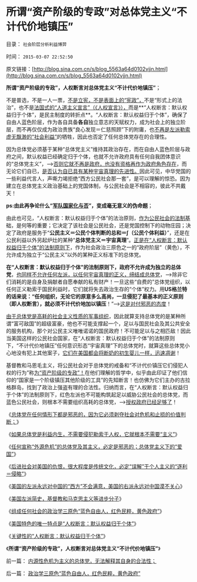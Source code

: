 # 所谓“资产阶级的专政”对总体党主义“不计代价地镇压”

目录： `社会阶层分析利益博羿` 

时间： `2015-03-07 22:52:50` 

原文链接：[http://blog.sina.com.cn/s/blog_5563a64d0102vjjn.html](http://blog.sina.com.cn/s/blog_5563a64d0102vjjn.html)

**所谓“资产阶级的专政”，人权断言对总体党主义“不计代价地镇压”**；

不是普选，不是一人一票，[不是立宪，不是表面上的“宪政”，](../../../2013/7/25/预设了共识前提的“民主＝专制＝宪政”确实是邪路！通往奴役之路！.md)不是“形式上的法治”，也不是[法国式的“人道主义宣言”（《人权宣言》），](../../../2013/3/19/《人权宣言》的政治诉求是奴隶制.md)而是**“人权断言：默认权益归于个体”，是民主制度的转折点**。“人权断言：默认权益归于个体”，确保了自由人蓝色阶层，作为各自具备**各自**独立意志的天赋权力，成为社会上的独立阶层，而不再仅仅成为政治贵族“良心发现＝仁慈照顾”下的附庸，也[不再是左派勒索虚无飘渺的“社会利益”](../../../2011/5/13/民主取决于默认权益归属权.md)的牺牲，因此也否定了任何总体党存在的合理性。

因为总体党必须基于某种“总体党主义”维持其政治存在，而在自由人蓝色阶层与政府之间，默认权益已经确定归于个体，也就不允许政府具有任何自我团体意识的“总体党主义”，——>[否则它就不再是政府，也没有资格再作为政府角色存在](../../../2015/2/5/“不可让渡的权力”对统治合法性的否定，政客，企业家及经理人.md)，而无论它们自已，[是否认为自已具有某种宇宙真理的先进性。](../../../2013/11/13/宇宙真理强势崛起一年多，地狱法则的英明投机！.md)因此可见，中华党国的一些利益代言人，声嘶力竭拒绝“西方公民社会那一套”，是可以理解的惊恐。因为建立在总体党主义政治基础上的党国体制，与公民社会是不相容的，彼此不共戴天！

**ps:由此再争论什么“[军队国家化与否](../../../2010/9/1/罗马军队由国军到党军再进化成皇军.md)”，变成毫无意义的伪命题**；

由此也可见，“人权断言：默认权益归于个体”的法治原则，[作为公民社会的法制基](../../../2014/12/4/“进步，普选，民主，爱国”等筐筐，垃圾全都往里装.md)础，是何等的重要；它决定了该社会是公民社会，还是党国控制下的动物庄园；决定了政府是服务于“**公民主义＝公民个体判断的总和＝∫（公民个体利益）**”，还是在公民利益以外另起炉灶的某种“**总体党主义＝宇宙真理**”。[正是在“人权断言：默认权益归于个体”的法制原则下](../../../2010/5/17/人权是识别极左伪装的金标准.md)，作为社会政治三原色之一的“政府阶层”（黄色），不允许成为独立于“公民主义”以外的某种正义标准下的总体党。

**在“人权断言：默认权益归于个体”的法制原则下，政府不允许成为独立的总体党**，[也同样不允许任何左派，以任何宇宙真理的正义，缔结成总体党](../../../2011/5/15/组织严密的政党和教会在美国吃不开.md)，——>除非它们消耗的是自身及捐献者自愿奉献的私有财产！一旦这些“自费的”总体党组织，以任何正义勒索于国民利益时，它们就将失去政治生存的“个体”权力。用**US格兰特的话来说：“任何组织，无论它的原意多么高尚，一旦侵犯了最基本的正义原则（即人权断言），就必须不计代价地加以镇压**！”——>[这是对付邪恶的态度](../../../2011/7/10/工团主义造就行政垄断寡头.md)！

[由于总体党是高耗的社会主义性质的军事组织](../../../2015/2/23/天主教的历史，及政治上的歹徒，经济上的强盗，道德上的流氓.md)，因此就算支持总体党的是某种所谓“富可敌国”的超级富豪，他也不可能支撑起一个，足以与国民社会及其公共安全的服务机构，那个对公民主义唯唯诺诺的国民政府！不可能足以与之相匹敌！因此当美国这样的公民社会国家，在“人权断言：默认权益归于个体”的法制原则下，“不计代价地镇压”任何意识形态“宇宙真理”下的总体党时，就算这些总体党小心地没有犯上其他案子，[它们在美国都会将断奶的初生婴儿一样，迅速凋谢](../../../2015/2/22/总体党奉行（个人崇拜／克里斯玛）,与政治形势负相关.md)！

基督教和马恩毛主义，将公民社会对于总体党的戒备和“不计代价镇压它们侵犯人权的行为”称[为“资产阶级的专政”！](../../../2014/1/25/侵略的定义，有对外的侵略，更有对内的侵略.md)在他们理解的哲学中，似乎由此印证了他们信仰的“国家是一个阶级镇压其他阶级的工具”的先知断言！也仿佛为它们主办的古拉格群岛，找到了政治上强盗有理的合法性。归纳而言，在“人权断言：默认权益归于个体”的法制原则下，红色左派也不可能构筑起足以威胁公民社会的总体党，而蓝色公民社会，则根本不需要组织高耗的总体党，——>[授权政府已经足够了](../../../2011/8/17/由下而上“我的利益在那里”的唯利是图.md)！

《[总体党在任何情形下都是邪恶的，因为它必须剥夺社会对危机和止损的价值判断；](../../../2015/2/26/总体党主义，最根本的纲领总是“示形于外，实侵于内”.md)》

《[如果总体党是利益内生，不需要侵犯勒索于人权，它就根本不需要“主义”](../../../2015/2/27/自由人有结成“总体党”的自由吗？总体党主义对比以色列的基布兹.md)》

《[任何宣称“外源危机”的总体党及其主义，必定是邪恶的；总体党主义下的“爱国”](../../../2015/2/28/总体党对社会利益的索取，必定先于其从事任何“主义”；.md)》

《[后进社会对美国的仇恨，很大程度是传统文化，必定“误解”于个人主义的“逐利＝侵略”](../../../2015/3/1/救国为号召只存在于后进社会,911和珍珠港对美国的影响.md)》

《[美国的左派永远对中国的“西方”不会满意，美国的右派永远对中国漠不关心](../../../2015/3/2/美国左派对中国永远不满意，美国右派永远是漠不关心.md)》

《[美国左派简史，基督教和马克思主义等进步分子](../../../2015/3/3/美国左派简史，美国基督教和马克思主义等进步分子；.md)》

《[组成任何社会的政治学三原色“蓝色自由人，红色民粹，黄色政府”](../../../2015/3/4/政治学三原色“蓝色自由人，红色民粹，黄色政府”.md)》

《[美国特色的唯一特点是“人权断言：默认权益归于个体”](../../../2015/3/5/美国唯一独特处是“人权断言：默认权益归于个体”.md)》

《[关键性的“人权断言：默认权益归于个体”](../../../2015/3/6/关键性的“人权断言：默认权益归于个体”.md)》

《**所谓“资产阶级的专政”，人权断言对总体党主义“不计代价地镇压”**》

前一篇： [内源性危机为主义的总体党，无法解释其自身的合法性；](../../../2015/3/14/内源性危机为主义的总体党，无法解释其自身的合法性；.md)

后一篇： [政治学三原色“蓝色自由人，红色民粹，黄色政府”](../../../2015/3/4/政治学三原色“蓝色自由人，红色民粹，黄色政府”.md)

